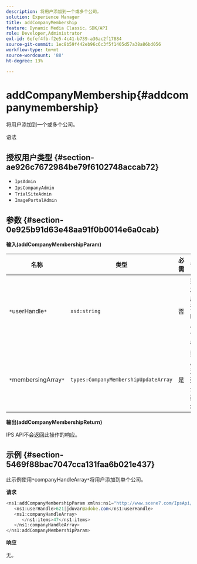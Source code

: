 ```yaml
---
description: 将用户添加到一个或多个公司。
solution: Experience Manager
title: addCompanyMembership
feature: Dynamic Media Classic，SDK/API
role: Developer,Administrator
exl-id: 6efef4fb-f2e5-4c41-b739-a36ac2f17884
source-git-commit: 1ec8b59f442eb96c6c3f5f1405d57a38a86bd056
workflow-type: tm+mt
source-wordcount: '88'
ht-degree: 13%

---
```


# addCompanyMembership{#addcompanymembership}

将用户添加到一个或多个公司。

语法

## 授权用户类型 {#section-ae926c7672984be79f6102748accab72}

* `IpsAdmin`
* `IpsCompanyAdmin`
* `TrialSiteAdmin`
* `ImagePortalAdmin`

## 参数 {#section-0e925b91d63e48aa91f0b0014e6a0cab}

**输入(addCompanyMembershipParam)**

| 名称 | 类型 | 必需 | 说明 |
|---|---|---|---|
| `*`userHandle`*` | `xsd:string` | 否 | 要添加其成员资格的用户的句柄。 |
| `*`membersingArray`*` | `types:CompanyMembershipUpdateArray` | 是 | 要将用户添加到的公司数组。 |

**输出(addCompanyMembershipReturn)**

IPS API不会返回此操作的响应。

## 示例 {#section-5469f88bac7047cca131faa6b021e437}

此示例使用`*`companyHandleArray`*`将用户添加到单个公司。

**请求**

```java
<ns1:addCompanyMembershipParam xmlns:ns1="http://www.scene7.com/IpsApi/xsd">
   <ns1:userHandle>621|jduvar@adobe.com</ns1:userHandle>
   <ns1:companyHandleArray>
      </ns1:items>47</ns1:items>
   </ns1:companyHandleArray>
</ns1:addCompanyMembershipParam>
```

**响应**

无。
